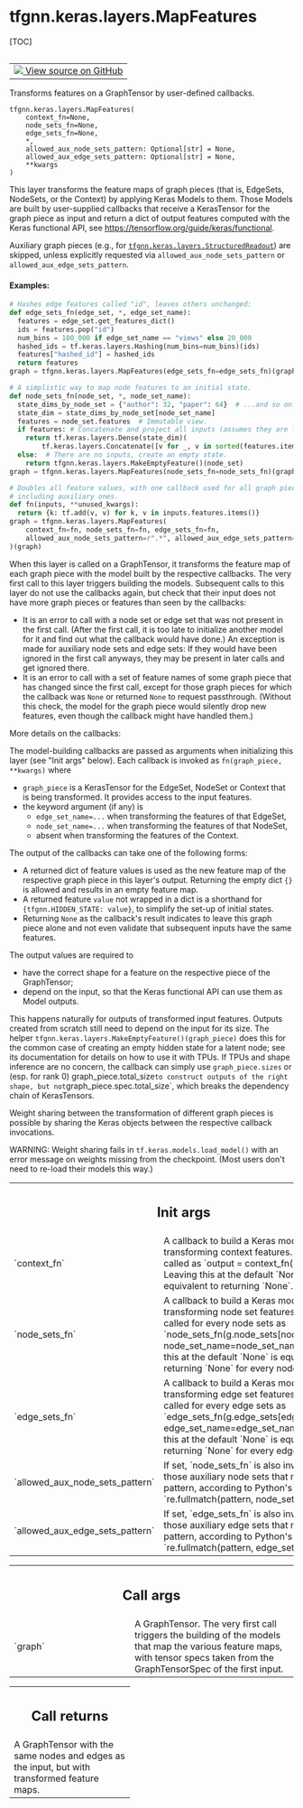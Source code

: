 <!-- lint-g3mark -->

# tfgnn.keras.layers.MapFeatures

[TOC]

<!-- Insert buttons and diff -->

<table class="tfo-notebook-buttons tfo-api nocontent" align="left">
<td>
  <a target="_blank" href="https://github.com/tensorflow/gnn/tree/master/tensorflow_gnn/keras/layers/map_features.py#L27-L316">
    <img src="https://www.tensorflow.org/images/GitHub-Mark-32px.png" />
    View source on GitHub
  </a>
</td>
</table>

Transforms features on a GraphTensor by user-defined callbacks.

<pre class="devsite-click-to-copy prettyprint lang-py tfo-signature-link">
<code>tfgnn.keras.layers.MapFeatures(
    context_fn=None,
    node_sets_fn=None,
    edge_sets_fn=None,
    *,
    allowed_aux_node_sets_pattern: Optional[str] = None,
    allowed_aux_edge_sets_pattern: Optional[str] = None,
    **kwargs
)
</code></pre>

<!-- Placeholder for "Used in" -->

This layer transforms the feature maps of graph pieces (that is, EdgeSets,
NodeSets, or the Context) by applying Keras Models to them. Those Models are
built by user-supplied callbacks that receive a KerasTensor for the graph piece
as input and return a dict of output features computed with the Keras functional
API, see <https://tensorflow.org/guide/keras/functional>.

Auxiliary graph pieces (e.g., for
<a href="../../../tfgnn/keras/layers/StructuredReadout.md"><code>tfgnn.keras.layers.StructuredReadout</code></a>)
are skipped, unless explicitly requested via `allowed_aux_node_sets_pattern` or
`allowed_aux_edge_sets_pattern`.

#### Examples:

``` python
# Hashes edge features called "id", leaves others unchanged:
def edge_sets_fn(edge_set, *, edge_set_name):
  features = edge_set.get_features_dict()
  ids = features.pop("id")
  num_bins = 100_000 if edge_set_name == "views" else 20_000
  hashed_ids = tf.keras.layers.Hashing(num_bins=num_bins)(ids)
  features["hashed_id"] = hashed_ids
  return features
graph = tfgnn.keras.layers.MapFeatures(edge_sets_fn=edge_sets_fn)(graph)
```

``` python
# A simplistic way to map node features to an initial state.
def node_sets_fn(node_set, *, node_set_name):
  state_dims_by_node_set = {"author": 32, "paper": 64}  # ...and so on.
  state_dim = state_dims_by_node_set[node_set_name]
  features = node_set.features  # Immutable view.
  if features: # Concatenate and project all inputs (assumes they are floats).
    return tf.keras.layers.Dense(state_dim)(
        tf.keras.layers.Concatenate([v for _, v in sorted(features.items())]))
  else:  # There are no inputs, create an empty state.
    return tfgnn.keras.layers.MakeEmptyFeature()(node_set)
graph = tfgnn.keras.layers.MapFeatures(node_sets_fn=node_sets_fn)(graph)
```

``` python
# Doubles all feature values, with one callback used for all graph pieces,
# including auxiliary ones.
def fn(inputs, **unused_kwargs):
  return {k: tf.add(v, v) for k, v in inputs.features.items()}
graph = tfgnn.keras.layers.MapFeatures(
    context_fn=fn, node_sets_fn=fn, edge_sets_fn=fn,
    allowed_aux_node_sets_pattern=r".*", allowed_aux_edge_sets_pattern=r".*"
)(graph)
```

When this layer is called on a GraphTensor, it transforms the feature map of
each graph piece with the model built by the respective callbacks. The very
first call to this layer triggers building the models. Subsequent calls to this
layer do not use the callbacks again, but check that their input does not have
more graph pieces or features than seen by the callbacks:

  - It is an error to call with a node set or edge set that was not present in
    the first call. (After the first call, it is too late to initialize another
    model for it and find out what the callback would have done.) An exception
    is made for auxiliary node sets and edge sets: If they would have been
    ignored in the first call anyways, they may be present in later calls and
    get ignored there.
  - It is an error to call with a set of feature names of some graph piece that
    has changed since the first call, except for those graph pieces for which
    the callback was `None` or returned `None` to request passthrough. (Without
    this check, the model for the graph piece would silently drop new features,
    even though the callback might have handled them.)

More details on the callbacks:

The model-building callbacks are passed as arguments when initializing this
layer (see "Init args" below). Each callback is invoked as `fn(graph_piece,
**kwargs)` where

  - `graph_piece` is a KerasTensor for the EdgeSet, NodeSet or Context that is
    being transformed. It provides access to the input features.
  - the keyword argument (if any) is
      - `edge_set_name=...` when transforming the features of that EdgeSet,
      - `node_set_name=...` when transforming the features of that NodeSet,
      - absent when transforming the features of the Context.

The output of the callbacks can take one of the following forms:

  - A returned dict of feature values is used as the new feature map of the
    respective graph piece in this layer's output. Returning the empty dict `{}`
    is allowed and results in an empty feature map.
  - A returned feature `value` not wrapped in a dict is a shorthand for
    `{tfgnn.HIDDEN_STATE: value}`, to simplify the set-up of initial states.
  - Returning `None` as the callback's result indicates to leave this graph
    piece alone and not even validate that subsequent inputs have the same
    features.

The output values are required to

  - have the correct shape for a feature on the respective piece of the
    GraphTensor;
  - depend on the input, so that the Keras functional API can use them as Model
    outputs.

This happens naturally for outputs of transformed input features. Outputs
created from scratch still need to depend on the input for its size. The helper
`tfgnn.keras.layers.MakeEmptyFeature()(graph_piece)` does this for the common
case of creating an empty hidden state for a latent node; see its documentation
for details on how to use it with TPUs. If TPUs and shape inference are no
concern, the callback can simply use `graph_piece.sizes` or (esp. for rank 0)
graph_piece.total_size`to construct outputs of the right shape, but
not`graph_piece.spec.total_size\`, which breaks the dependency chain of
KerasTensors.

Weight sharing between the transformation of different graph pieces is possible
by sharing the Keras objects between the respective callback invocations.

WARNING: Weight sharing fails in `tf.keras.models.load_model()` with an error
message on weights missing from the checkpoint. (Most users don't need to
re-load their models this way.)

<!-- Tabular view -->

 <table class="responsive fixed orange">
<colgroup><col width="214px"><col></colgroup>
<tr><th colspan="2"><h2 class="add-link">Init args</h2></th></tr>

<tr>
<td>
`context_fn`<a id="context_fn"></a>
</td>
<td>
A callback to build a Keras model for transforming context
features. It will be called as `output = context_fn(g.context)`.
Leaving this at the default `None` is equivalent to returning `None`.
</td>
</tr><tr>
<td>
`node_sets_fn`<a id="node_sets_fn"></a>
</td>
<td>
A callback to build a Keras model for transforming node set
features. It will be called for every node sets as
`node_sets_fn(g.node_sets[node_set_name], node_set_name=node_set_name)`.
Leaving this at the default `None` is equivalent to returning `None`
for every node set.
</td>
</tr><tr>
<td>
`edge_sets_fn`<a id="edge_sets_fn"></a>
</td>
<td>
A callback to build a Keras model for transforming edge set
features. It will be called for every edge sets as
`edge_sets_fn(g.edge_sets[edge_set_name], edge_set_name=edge_set_name)`.
Leaving this at the default `None` is equivalent to returning `None`
for every edge set.
</td>
</tr><tr>
<td>
`allowed_aux_node_sets_pattern`<a id="allowed_aux_node_sets_pattern"></a>
</td>
<td>
If set, `node_sets_fn` is also invoked for
those auxiliary node sets that match this pattern, according to Python's
`re.fullmatch(pattern, node_set_name)`.
</td>
</tr><tr>
<td>
`allowed_aux_edge_sets_pattern`<a id="allowed_aux_edge_sets_pattern"></a>
</td>
<td>
If set, `edge_sets_fn` is also invoked for
those auxiliary edge sets that match this pattern, according to Python's
`re.fullmatch(pattern, edge_set_name)`.
</td>
</tr>
</table>

<!-- Tabular view -->

 <table class="responsive fixed orange">
<colgroup><col width="214px"><col></colgroup>
<tr><th colspan="2"><h2 class="add-link">Call args</h2></th></tr>

<tr>
<td>
`graph`<a id="graph"></a>
</td>
<td>
A GraphTensor. The very first call triggers the building of
the models that map the various feature maps, with tensor specs
taken from the GraphTensorSpec of the first input.
</td>
</tr>
</table>

<!-- Tabular view -->

 <table class="responsive fixed orange">
<colgroup><col width="214px"><col></colgroup>
<tr><th colspan="2"><h2 class="add-link">Call returns</h2></th></tr>
<tr class="alt">
<td colspan="2">
A GraphTensor with the same nodes and edges as the input, but with
transformed feature maps.
</td>
</tr>

</table>
